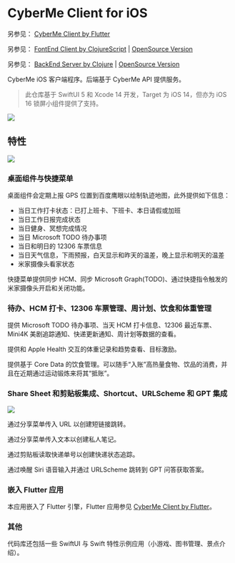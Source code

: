 # CyberMe Client for iOS

另参见： [CyberMe Client by Flutter](https://github.com/corkine/cyberMeFlutter)

另参见： [FontEnd Client by ClojureScript](https://github.com/corkine/cyberMe) | [OpenSource Version](https://github.com/corkine/OpenCyberMe)

另参见： [BackEnd Server by Clojure](https://github.com/corkine/cyberMe) | [OpenSource Version](https://github.com/corkine/OpenCyberMe)

CyberMe iOS 客户端程序。后端基于 CyberMe API 提供服务。

> 此仓库基于 SwiftUI 5 和 Xcode 14 开发，Target 为 iOS 14，但亦为 iOS 16 锁屏小组件提供了支持。

![](https://static2.mazhangjing.com/cyber/202210/53c2bcf4_图片.png)

## 特性

![](https://static2.mazhangjing.com/20221124/2cf8_Snipaste_2022-11-24_10-20-21.png)

### 桌面组件与快捷菜单

桌面组件会定期上报 GPS 位置到百度鹰眼以绘制轨迹地图，此外提供如下信息：

- 当日工作打卡状态：已打上班卡、下班卡、本日请假或加班
- 当日工作日报完成状态
- 当日健身、冥想完成情况
- 当日 Microsoft TODO 待办事项
- 当日和明日的 12306 车票信息
- 当日天气信息，下雨预报，白天显示和昨天的温差，晚上显示和明天的温差 
- 米家摄像头看家状态

快捷菜单提供同步 HCM、同步 Microsoft Graph(TODO)、通过快捷指令触发的米家摄像头开启和关闭功能。

### 待办、HCM 打卡、12306 车票管理、周计划、饮食和体重管理

提供 Microsoft TODO 待办事项、当天 HCM 打卡信息、12306 最近车票、Mini4K 美剧追踪通知、快递更新通知、周计划等数据的查看。

提供和 Apple Health 交互的体重记录和趋势查看、目标激励。

提供基于 Core Data 的饮食管理。可以随手“入账”高热量食物、饮品的消费，并且在近期通过运动锻炼来将其“抵账”。

### Share Sheet 和剪贴板集成、Shortcut、URLScheme 和 GPT 集成

![](https://static2.mazhangjing.com/cyber/202304/c81ea2ef_图片.png)

通过分享菜单传入 URL 以创建短链接跳转。

通过分享菜单传入文本以创建私人笔记。

通过剪贴板读取快递单号以创建快递状态追踪。

通过唤醒 Siri 语音输入并通过 URLScheme 跳转到 GPT 问答获取答案。

### 嵌入 Flutter 应用

本应用嵌入了 Flutter 引擎，Flutter 应用参见 [CyberMe Client by Flutter](https://github.com/corkine/cyberMeFlutter)。

### 其他

代码库还包括一些 SwiftUI 与 Swift 特性示例应用（小游戏、图书管理、景点介绍）。

